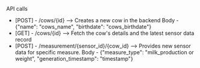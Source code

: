 API calls

- [POST] - /cows/{id} --> Creates a new cow in the backend
    Body - {"name": "cows_name", "birthdate": "cows_birthdate"}
- [GET]  - /cows/{id} --> Fetch the cow's details and the latest sensor data record
- [POST] - /measurement/{sensor_id}/{cow_id} --> Provides new sensor data for specific measure.
    Body - {"measure_type": "milk_production or weight", "generation_timestamp": "timestamp"}
